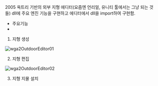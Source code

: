 2005 옥트리 기반의 외부 지형 에디터(요즘엔 언리얼, 유니티 툴에서는 그냥 되는 것들)
dll에 주요 엔진 기능을 구현하고 에디터에서 dll을 import하여 구현함.

* 주요기능
* 
1. 지형 생성

![wga2OutdoorEditor01](https://github.com/user-attachments/assets/d92c24cd-fa66-486c-8462-84d32aded23a)

2. 지형 편집

![wga2OutdoorEditor02](https://github.com/user-attachments/assets/9cd27f42-bc44-476b-995e-d22f26fb2f47)

3. 지형 지물 설치
